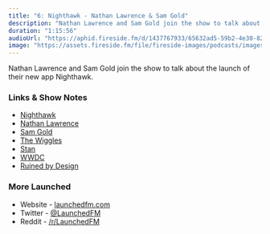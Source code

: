 ```yaml
---
title: "6: Nighthawk - Nathan Lawrence & Sam Gold"
description: "Nathan Lawrence and Sam Gold join the show to talk about the launch of their new app Nighthawk."
duration: "1:15:56"
audioUrl: "https://aphid.fireside.fm/d/1437767933/65632ad5-59b2-4e30-82d1-13845dce07dd/28541bf3-048b-492b-9c7a-1b306b47ebf8.mp3"
image: "https://assets.fireside.fm/file/fireside-images/podcasts/images/6/65632ad5-59b2-4e30-82d1-13845dce07dd/episodes/2/28541bf3-048b-492b-9c7a-1b306b47ebf8/cover.jpg"
---
```


<p>Nathan Lawrence and Sam Gold join the show to talk about the launch of their new app Nighthawk.</p>

<h3>Links &amp; Show Notes</h3>

<ul>
<li><a href="https://www.tweetnighthawk.com" rel="nofollow">Nighthawk</a></li>
<li><a href="https://twitter.com/NathanBLawrence" rel="nofollow">Nathan Lawrence</a></li>
<li><a href="https://twitter.com/samhenrigold" rel="nofollow">Sam Gold</a></li>
<li><a href="https://en.wikipedia.org/wiki/The_Wiggles" rel="nofollow">The Wiggles</a></li>
<li><a href="https://en.wiktionary.org/wiki/stan" rel="nofollow">Stan</a></li>
<li><a href="https://en.wikipedia.org/wiki/Apple_Worldwide_Developers_Conference" rel="nofollow">WWDC</a></li>
<li><a href="https://www.ruinedby.design" rel="nofollow">Ruined by Design</a></li>
</ul>

<h3>More Launched</h3>

<ul>
<li>Website - <a href="https://launchedfm.com" rel="nofollow">launchedfm.com</a></li>
<li>Twitter - <a href="https://twitter.com/launchedfm" rel="nofollow">@LaunchedFM</a></li>
<li>Reddit - <a href="https://www.reddit.com/r/LaunchedFM/" rel="nofollow">/r/LaunchedFM</a></li>
</ul>
